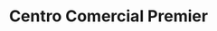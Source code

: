 ---
title: "Centro Comercial Premier"
url: /girardot/centro-comercial-premier/
shop: Einkaufszentrum
---
